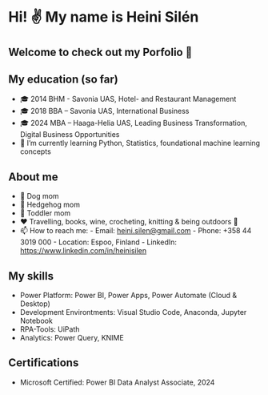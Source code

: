<h1>Hi! ✌️ My name is Heini Silén</h1>

<h2>Welcome to check out my Porfolio 🔎</h2>

## My education (so far)
- 🎓 2014 BHM - Savonia UAS, Hotel- and Restaurant Management
- 🎓 2018 BBA – Savonia UAS, International Business
- 🎓 2024 MBA – Haaga-Helia UAS, Leading Business Transformation, Digital Business Opportunities
- 🌱 I’m currently learning Python, Statistics, foundational machine learning concepts

## About me
- 🐶 Dog mom
- 🦔 Hedgehog mom
- 🍭 Toddler mom
- ❤️ Travelling, books, wine, crocheting, knitting & being outdoors 🌳
- 📫 How to reach me:
        - Email:	heini.silen@gmail.com
        - Phone:	+358 44 3019 000
        - Location: 	Espoo, Finland
        - LinkedIn: 	https://www.linkedin.com/in/heinisilen


## My skills
- Power Platform: Power BI, Power Apps, Power Automate (Cloud & Desktop)
- Development Environtments: Visual Studio Code, Anaconda, Jupyter Notebook
- RPA-Tools: UiPath
- Analytics: Power Query, KNIME

## Certifications
- Microsoft Certified: Power BI Data Analyst Associate, 2024

